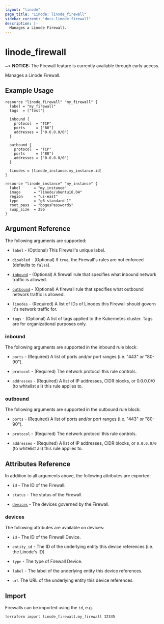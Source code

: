 ```yaml
---
layout: "linode"
page_title: "Linode: linode_firewall"
sidebar_current: "docs-linode-firewall"
description: |-
  Manages a Linode Firewall.
---
```


# linode\_firewall

~> **NOTICE:** The Firewall feature is currently available through early access. 

Manages a Linode Firewall.

## Example Usage

```
resource "linode_firewall" "my_firewall" {
  label = "my_firewall"
  tags  = ["test"]

  inbound {
    protocol  = "TCP"
    ports     = ["80"]
    addresses = ["0.0.0.0/0"]
  }

  outbound {
    protocol  = "TCP"
    ports     = ["80"]
    addresses = ["0.0.0.0/0"]
  }

  linodes = [linode_instance.my_instance.id]
}

resource "linode_instance" "my_instance" {
  label      = "my_instance"
  image      = "linode/ubuntu18.04"
  region     = "us-east"
  type       = "g6-standard-1"
  root_pass  = "bogusPassword$"
  swap_size  = 256
}
```

## Argument Reference

The following arguments are supported:

* `label` - (Optional) This Firewall's unique label.

* `disabled` - (Optional) If `true`, the Firewall's rules are not enforced (defaults to `false`).

* [`inbound`](#inbound) - (Optional) A firewall rule that specifies what inbound network traffic is allowed.

* [`outbound`](#outbound) - (Optional) A firewall rule that specifies what outbound network traffic is allowed.

* `linodes` - (Required) A list of IDs of Linodes this Firewall should govern it's network traffic for.

* `tags` - (Optional) A list of tags applied to the Kubernetes cluster. Tags are for organizational purposes only.

### inbound

The following arguments are supported in the inbound rule block:

* `ports` - (Required) A list of ports and/or port ranges (i.e. "443" or "80-90").

* `protocol` - (Required) The network protocol this rule controls.

* `addresses` - (Required) A list of IP addresses, CIDR blocks, or 0.0.0.0/0 (to whitelist all) this rule applies to.

### outbound

The following arguments are supported in the outbound rule block:

* `ports` - (Required) A list of ports and/or port ranges (i.e. "443" or "80-90").

* `protocol` - (Required) The network protocol this rule controls.

* `addresses` - (Required) A list of IP addresses, CIDR blocks, or `0.0.0.0/0` (to whitelist all) this rule applies to.

## Attributes Reference

In addition to all arguments above, the following attributes are exported:

* `id` - The ID of the Firewall.

* `status` - The status of the Firewall.

* [`devices`](#devices) - The devices governed by the Firewall.

### devices

The following attributes are available on devices:

* `id` - The ID of the Firewall Device.

* `entity_id` - The ID of the underlying entity this device references (i.e. the Linode's ID).

* `type` - The type of Firewall Device.

* `label` - The label of the underlying entity this device references.

* `url` The URL of the underlying entity this device references.

## Import

Firewalls can be imported using the `id`, e.g.

```sh
terraform import linode_firewall.my_firewall 12345
```
